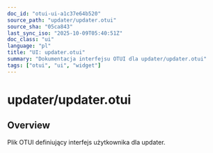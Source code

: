 ```yaml
---
doc_id: "otui-ui-a1c37e64b520"
source_path: "updater/updater.otui"
source_sha: "05ca843"
last_sync_iso: "2025-10-09T05:40:51Z"
doc_class: "ui"
language: "pl"
title: "UI: updater.otui"
summary: "Dokumentacja interfejsu OTUI dla updater/updater.otui"
tags: ["otui", "ui", "widget"]
---
```


# updater/updater.otui

## Overview

Plik OTUI definiujący interfejs użytkownika dla updater.
